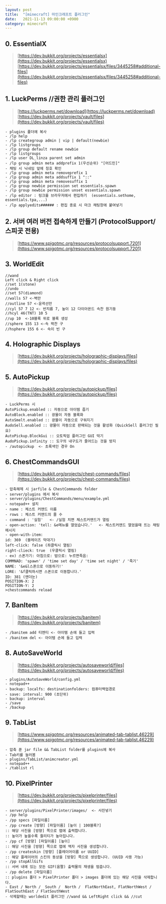 ```yaml
---
layout: post
title:  "[minecraft] 마인크래프트 플러그인"
date:   2021-11-13 09:00:00 +0900
category: minecraft
---
```


## 0. EssentialX
> [https://dev.bukkit.org/projects/essentialsx](https://dev.bukkit.org/projects/essentialsx)   
> [https://dev.bukkit.org/projects/essentialsx/files/3445258#additional-files](https://dev.bukkit.org/projects/essentialsx/files/3445258#additional-files)


## 1. LuckPerms //권한 관리 플러그인
> [https://luckperms.net/download](https://luckperms.net/download)   
> [https://dev.bukkit.org/projects/vault/files](https://dev.bukkit.org/projects/vault/files)
```shell
- plugins 폴더에 복사
- /lp help
- /lp creategroup admin | vip | default(newbie)
- /lp listgroups
- /lp group default rename newbie
- /lp listgroups
- /lp user DL_linza parent set admin
- /lp group admin meta addprefix 1(우선순위) "[어드민]"
- 채팅 시 닉네임 앞에 칭호 확인
- /lp group admin meta removeprefix 1
- /lp group admin meta addsuffix 1 "::"
- /lp group admin meta removesuffix 1
- /lp group newbie permission set essentials.spawn
- /lp group newbie permission unset essentials.spawn
- /lp editor : 링크를 브라우저에서 편집하기  (essentials.sethome, essentials.tpa,...)
- /lp applyedits###### : 편집 종료 시 마크 채팅창에 붙여넣기
```


## 2. 서버 여러 버전 접속하게 만들기 (ProtocolSupport/스피곳 전용)
> [https://www.spigotmc.org/resources/protocolsupport.7201](https://www.spigotmc.org/resources/protocolsupport.7201)


## 3. WorldEdit
```shell
//wand
Left click & Right click
//set 1(stone)
//undo
//set 57(diamond)
//walls 57 <-벽만
//outline 57 <-윤곽선만
//cyl 57 7 12 <- 반지름 7, 높이 12 다이아몬드 속찬 원기둥
//hcyl 46(TNT) 10 5
//up 10  <-10블록 위로 블록 생성
//sphere 155 13 <-속 꽉찬 구
//hsphere 155 6 <- 속이 빈 구
```


## 4. Holographic Displays
> [https://dev.bukkit.org/projects/holographic-displays/files](https://dev.bukkit.org/projects/holographic-displays/files)


## 5. AutoPickup
> [https://dev.bukkit.org/projects/autopickup/files](https://dev.bukkit.org/projects/autopickup/files)
```shell
- LuckPerms 시
AutoPickup.enabled :: 자동으로 아이템 줍기
AutoBlock.enabled :: 광물이 자동 블록화
AutoSmelt.enabled :: 광물이 자동으로 구워지기
AudoSell.enabled :: 광물이 자동으로 판매되는 것을 활성화 (QuickSell 플러그인 필요)
AutoPickup.BlockGui :: 오토픽업 플러그인 GUI 막기
AudoPickup.infinity :: 도구의 내구도가 줄어드는 것을 방지
- /autopickup  <- 초록색인 경우 On
```


## 6. ChestCommandsGUI
> [https://dev.bukkit.org/projects/chest-commands/files](https://dev.bukkit.org/projects/chest-commands/files)
```shell
- 압축해제 시 jarfile & ChestCommands folder
- server/plugins 에서 복사
- server/plugins/ChestCommands/menu/example.yml
- notepad++ 설치
- name : 체스트 커맨드 이름
- rows : 체스트 커맨드의 줄 수
- command : '실험'   <- /실험 치면 체스트커맨드가 열림
- open-action: 'tell: &e메뉴를 열었습니다.'   <- 체스트커맨드 열었을때 뜨는 채팅메시지
- open-with-item:
id: 369  (블레이즈 막대기)
left-click: false (좌클릭시 열림)
right-clieck: true  (우클릭시 열림)
- ex) 스폰가기: 아침으로: 밤으로: 누르면죽음:
COMMNAD: 'spawn' / 'time set day' / 'time set night' / '죽기'
NAME: '&e&l스폰으로 이동하기!'
LORE: '&f클릭하시면 스폰으로 이동합니다.'
ID: 381 (엔더눈)
POSITION-X: 2
POSITION-Y: 2
>chestcommands reload
```


## 7. BanItem
> [https://dev.bukkit.org/projects/banitem](https://dev.bukkit.org/projects/banitem)
```shell
- /banitem add 티엔티 <- 아이템 손에 들고 입력
- /banitem del <- 아이템 손에 들고 입력
```


## 8. AutoSaveWorld
> [https://dev.bukkit.org/projects/autosaveworld/files](https://dev.bukkit.org/projects/autosaveworld/files)
```shell
- plugins/AutoSaveWorld/config.yml
- notepad++
- backup: localfs: destinationfolders: 컴퓨터백업경로
- save: interval: 900 (초단위)
- backup: interval
- /save
- /backup
```


## 9. TabList
> [https://www.spigotmc.org/resources/animated-tab-tablist.46229](https://www.spigotmc.org/resources/animated-tab-tablist.46229)
```shell
- 압축 푼 jar file && TabList folder를 plugins에 복사
- Tab키를 눌러봄
- plugins/TabList/animcreator.yml
- notepad++
- /tablist rl
```


## 10. PixelPrinter
> [https://dev.bukkit.org/projects/pixelprinter/files](https://dev.bukkit.org/projects/pixelprinter/files)
```shell
- server/plugins/PixelPrinter/images/  <- 사진넣기
- /pp help
- /pp specs [파일이름]
- /pp create [방향] [파일이름] [높이 | 100블록?]
:: 해당 사진을 [방향] 쪽으로 맵에 출력합니다.
:: 높이가 높을수록 퀄리티가 높아집니다.
- ​/pp cf [방향] [파일이름] [높이]
:: 해당 사진을 [방향] 쪽으로 맵에 액자 사진을 생성합니다. 
- /pp createskin [방향] [플레이어이름 or UUID]
:: 해당 플레이어의 스킨의 동상을 [방향] 쪽으로 생성합니다. (UUID 사용 가능)
- /pp stopAllGifs
:: 서버 내에 있는 모든 GIF(움짤) 출력물의 재생을 멈춥니다.
- /pp delete [파일이름]
:: plugins 폴더 > PixelPrinter 폴더 > images 폴더에 있는 해당 사진을 삭제합니다.
- East / North /  South /  North /  FlatNorthEast, FlatNorthWest /  FlatSouthEast / FlatSouthWest
- 삭제할때는 worldedit 플러그인 //wand && LeftRight click && //cut
```
